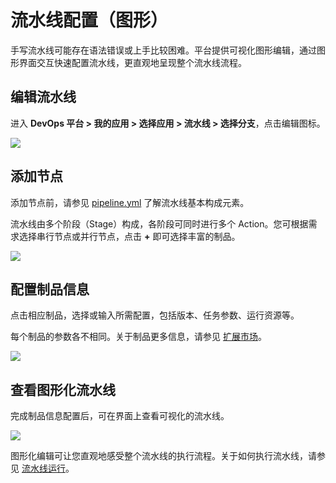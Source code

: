 # 流水线配置（图形）

手写流水线可能存在语法错误或上手比较困难。平台提供可视化图形编辑，通过图形界面交互快速配置流水线，更直观地呈现整个流水线流程。

## 编辑流水线
进入 **DevOps 平台 > 我的应用 > 选择应用 > 流水线 > 选择分支**，点击编辑图标。

![](https://terminus-paas.oss-cn-hangzhou.aliyuncs.com/paas-doc/2021/08/23/edcab80d-ad2f-4012-b18e-4e26d41817a3.png)

## 添加节点
添加节点前，请参见 [pipeline.yml](../reference/pipeline.md) 了解流水线基本构成元素。

流水线由多个阶段（Stage）构成，各阶段可同时进行多个 Action。您可根据需求选择串行节点或并行节点，点击 **+** 即可选择丰富的制品。

![](https://terminus-paas.oss-cn-hangzhou.aliyuncs.com/paas-doc/2021/08/23/d8007636-b61a-42b3-9739-65c5d00f6c2f.png)


## 配置制品信息
点击相应制品，选择或输入所需配置，包括版本、任务参数、运行资源等。

每个制品的参数各不相同。关于制品更多信息，请参见 [扩展市场](https://www.erda.cloud/market/pipeline)。

![](https://terminus-paas.oss-cn-hangzhou.aliyuncs.com/paas-doc/2021/08/23/2e8560f3-d383-4d96-898f-ad7166a4bc16.png)

## 查看图形化流水线
完成制品信息配置后，可在界面上查看可视化的流水线。

![](https://terminus-paas.oss-cn-hangzhou.aliyuncs.com/paas-doc/2021/08/23/9ae1cf97-159b-4b89-8e27-c34b647d7d14.png)

图形化编辑可让您直观地感受整个流水线的执行流程。关于如何执行流水线，请参见 [流水线运行](pipeline-execution.md)。

